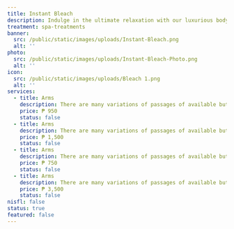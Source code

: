 ```yaml
---
title: Instant Bleach
description: Indulge in the ultimate relaxation with our luxurious body treatments, meticulously designed to rejuvenate your body and mind. At Luks Spa and Aesthetics, we combine time-honored massage techniques with modern innovations to create a truly transformative experience. Each treatment is tailored to your unique needs, ensuring a journey of pure bliss and deep restoration in our serene and elegant setting. Let our skilled therapists guide you to a state of perfect tranquility, where stress melts away, and a new, revitalized you emerges.
treatment: spa-treatments
banner:
  src: /public/static/images/uploads/Instant-Bleach.png
  alt: ''
photo:
  src: /public/static/images/uploads/Instant-Bleach-Photo.png
  alt: ''
icon:
  src: /public/static/images/uploads/Bleach 1.png
  alt: ''
services:
  - title: Arms
    description: There are many variations of passages of available but the majority have in that some form by injected randomised words which don’t look even as slightly believable now.
    price: ₱ 950
    status: false
  - title: Arms
    description: There are many variations of passages of available but the majority have in that some form by injected randomised words which don’t look even as slightly believable now.
    price: ₱ 1,500
    status: false
  - title: Arms
    description: There are many variations of passages of available but the majority have in that some form by injected randomised words which don’t look even as slightly believable now.
    price: ₱ 750
    status: false
  - title: Arms
    description: There are many variations of passages of available but the majority have in that some form by injected randomised words which don’t look even as slightly believable now.
    price: ₱ 3,500
    status: false
nisfl: false
status: true
featured: false
---
```


